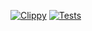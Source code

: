 [![Clippy](https://github.com/tommymmcguire/Individproj2/actions/workflows/lint.yml/badge.svg)](https://github.com/tommymmcguire/Individproj2/actions/workflows/lint.yml)
[![Tests](https://github.com/tommymmcguire/Individproj2/actions/workflows/tests.yml/badge.svg)](https://github.com/tommymmcguire/Individproj2/actions/workflows/tests.yml)
